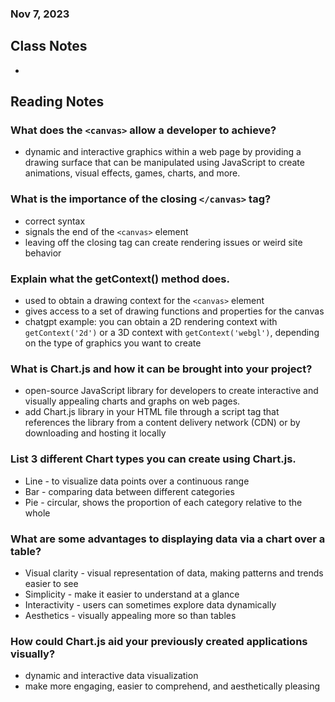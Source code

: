 ### Nov 7, 2023

## Class Notes

-

## Reading Notes

### What does the `<canvas>` allow a developer to achieve?
- dynamic and interactive graphics within a web page by providing a drawing surface that can be manipulated using JavaScript to create animations, visual effects, games, charts, and more.

### What is the importance of the closing `</canvas>` tag?
- correct syntax
- signals the end of the `<canvas>` element
- leaving off the closing tag can create rendering issues or weird site behavior

### Explain what the getContext() method does.
- used to obtain a drawing context for the `<canvas>` element
- gives access to a set of drawing functions and properties for the canvas
- chatgpt example: you can obtain a 2D rendering context with `getContext('2d')` or a 3D context with `getContext('webgl')`, depending on the type of graphics you want to create

### What is Chart.js and how it can be brought into your project?
- open-source JavaScript library for developers to create interactive and visually appealing charts and graphs on web pages.
- add Chart.js library in your HTML file through a script tag that references the library from a content delivery network (CDN) or by downloading and hosting it locally

### List 3 different Chart types you can create using Chart.js.
- Line - to visualize data points over a continuous range
- Bar - comparing data between different categories
- Pie - circular, shows the proportion of each category relative to the whole

### What are some advantages to displaying data via a chart over a table?
- Visual clarity - visual representation of data, making patterns and trends easier to see
- Simplicity - make it easier to understand at a glance
- Interactivity - users can sometimes explore data dynamically
- Aesthetics - visually appealing more so than tables

### How could Chart.js aid your previously created applications visually?
- dynamic and interactive data visualization
- make more engaging, easier to comprehend, and aesthetically pleasing
